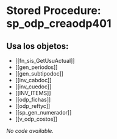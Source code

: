 # Stored Procedure: sp_odp_creaodp401

## Usa los objetos:
- [[fn_sis_GetUsuActual]]
- [[gen_periodos]]
- [[gen_subtipodoc]]
- [[inv_cabdoc]]
- [[inv_cuedoc]]
- [[INV_ITEMS]]
- [[odp_fichas]]
- [[odp_reftyc]]
- [[sp_gen_numerador]]
- [[v_odp_costos]]

*No code available.*
